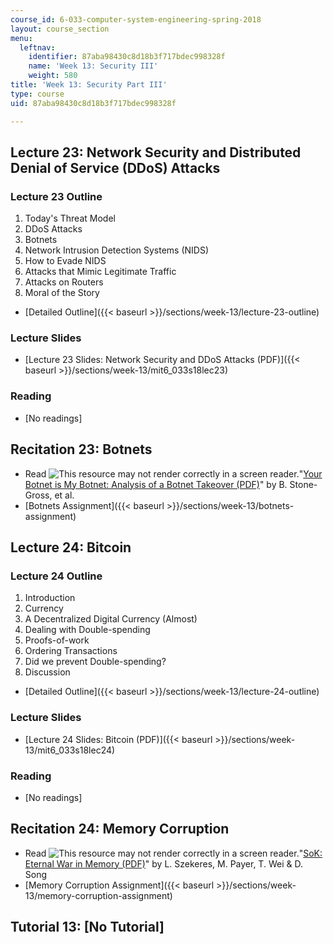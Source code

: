 ```yaml
---
course_id: 6-033-computer-system-engineering-spring-2018
layout: course_section
menu:
  leftnav:
    identifier: 87aba98430c8d18b3f717bdec998328f
    name: 'Week 13: Security III'
    weight: 580
title: 'Week 13: Security Part III'
type: course
uid: 87aba98430c8d18b3f717bdec998328f

---
```


Lecture 23: Network Security and Distributed Denial of Service (DDoS) Attacks
-----------------------------------------------------------------------------

### Lecture 23 Outline

1.  Today's Threat Model
2.  DDoS Attacks
3.  Botnets
4.  Network Intrusion Detection Systems (NIDS)
5.  How to Evade NIDS
6.  Attacks that Mimic Legitimate Traffic
7.  Attacks on Routers
8.  Moral of the Story

*   [Detailed Outline]({{< baseurl >}}/sections/week-13/lecture-23-outline)

### Lecture Slides

*   [Lecture 23 Slides: Network Security and DDoS Attacks (PDF)]({{< baseurl >}}/sections/week-13/mit6_033s18lec23)

### Reading

*   \[No readings\]

Recitation 23: Botnets
----------------------

*   Read ![This resource may not render correctly in a screen reader.](/images/inacessible.gif)"[Your Botnet is My Botnet: Analysis of a Botnet Takeover (PDF)](https://sites.cs.ucsb.edu/~chris/research/doc/ccs09_botnet.pdf)" by B. Stone-Gross, et al.
*   [Botnets Assignment]({{< baseurl >}}/sections/week-13/botnets-assignment)

Lecture 24: Bitcoin
-------------------

### Lecture 24 Outline

1.  Introduction
2.  Currency
3.  A Decentralized Digital Currency (Almost)
4.  Dealing with Double-spending
5.  Proofs-of-work
6.  Ordering Transactions
7.  Did we prevent Double-spending?
8.  Discussion

*   [Detailed Outline]({{< baseurl >}}/sections/week-13/lecture-24-outline)

### Lecture Slides

*   [Lecture 24 Slides: Bitcoin (PDF)]({{< baseurl >}}/sections/week-13/mit6_033s18lec24)

### Reading

*   \[No readings\]

Recitation 24: Memory Corruption
--------------------------------

*   Read ![This resource may not render correctly in a screen reader.](/images/inacessible.gif)"[SoK: Eternal War in Memory (PDF)](https://people.eecs.berkeley.edu/~dawnsong/papers/Oakland13-SoK-CR.pdf)" by L. Szekeres, M. Payer, T. Wei & D. Song
*   [Memory Corruption Assignment]({{< baseurl >}}/sections/week-13/memory-corruption-assignment)

Tutorial 13: \[No Tutorial\]
----------------------------